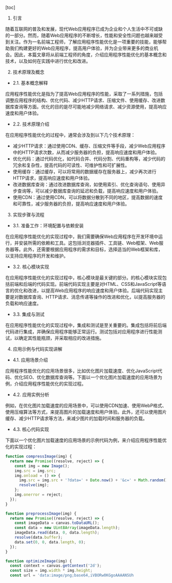 
[toc]                    
                
                
1. 引言

随着互联网的普及和发展，现代Web应用程序已成为企业和个人生活中不可或缺的一部分。然而，随着Web应用程序的不断增长，性能和安全性问题也越来越受到关注。作为一名前端工程师，了解应用程序性能优化是一项重要的技能，能够帮助我们构建更好的Web应用程序，提高用户体验，并为企业带来更多的商业机会。因此，本篇文章将从前端工程师的角度，介绍应用程序性能优化的基本概念和技术，以及如何在实践中进行优化和改进。

2. 技术原理及概念

- 2.1. 基本概念解释

应用程序性能优化是指为了提高Web应用程序的性能，采取了一系列措施，包括调整应用程序的结构、优化代码、减少HTTP请求、压缩文件、使用缓存、改进数据库查询等方面。优化的目的是尽可能地减少网络请求、减少资源使用，提高响应速度和用户体验。

- 2.2. 技术原理介绍

在应用程序性能优化的过程中，通常会涉及到以下几个技术原理：

- 减少HTTP请求：通过使用CDN、缓存、压缩文件等手段，减少Web应用程序中的HTTP请求次数，从而减少服务器的负担，提高响应速度和用户体验。
- 优化代码：通过代码优化，如代码合并、代码分割、代码重构等，减少代码的冗余和复杂性，提高代码的可读性、可维护性和可扩展性。
- 使用缓存：通过缓存，可以将常用的数据缓存在服务器上，减少再次进行HTTP请求，提高响应速度和用户体验。
- 改进数据库查询：通过改进数据库查询，如使用索引、优化查询语句、使用异步查询等，可以减少数据库查询的延迟和负载，提高响应速度和用户体验。
- 使用CDN：通过使用CDN，可以将数据分散到不同的地区，提高数据的速度和可靠性，减少服务器的负担，提高响应速度和用户体验。

3. 实现步骤与流程

- 3.1. 准备工作：环境配置与依赖安装

在应用程序性能优化的实现过程中，我们需要确保Web应用程序在开发环境中运行，并安装所需的依赖和工具。这包括浏览器插件、工具链、Web框架、Web服务器等。此外，还需要根据应用程序的需求和目标，选择适当的Web框架和库，以支持应用程序的开发和维护。

- 3.2. 核心模块实现

在应用程序性能优化的实现过程中，核心模块是最关键的部分。的核心模块实现包括前端和后端的代码实现。前端代码实现主要是对HTML、CSS和JavaScript等语言的优化和改进，以提高Web应用程序的响应速度和用户体验。后端代码实现主要是对数据库查询、HTTP请求、消息传递等操作的改进和优化，以提高服务器的负载和响应速度。

- 3.3. 集成与测试

在应用程序性能优化的实现过程中，集成和测试是至关重要的。集成包括将前后端代码进行集成，并确保应用程序能够正常运行。测试包括对应用程序进行性能测试，以确定其性能瓶颈，并采取相应的改进措施。

4. 应用示例与代码实现讲解

- 4.1. 应用场景介绍

应用程序性能优化的应用场景很多，比如优化图片加载速度、优化JavaScript代码、优化SEO、优化数据库查询等。下面以一个优化图片加载速度的应用场景为例，介绍应用程序性能优化的实现过程。

- 4.2. 应用实例分析

例如，在优化图片加载速度的应用场景中，可以使用CDN加速、使用WebP格式、使用压缩算法等方式，来提高图片的加载速度和用户体验。此外，还可以使用图片缓存、减少HTTP请求等方法，来减少图片的加载时间和服务器的负载。

- 4.3. 核心代码实现

下面以一个优化图片加载速度的应用场景的示例代码为例，来介绍应用程序性能优化的实现过程：

```javascript
function compressImage(img) {
  return new Promise((resolve, reject) => {
    const img = new Image();
    img.src = img.src;
    img.onload = () => {
      img.src = img.src + '?data=' + Date.now() + '&c=' + Math.random();
      resolve(img);
    };
    img.onerror = reject;
  });
}

function preprocessImage(img) {
  return new Promise((resolve, reject) => {
    const imageData = canvas.toDataURL();
    const data = new Uint8Array(imageData.length);
    imageData.read(data, 0, data.length);
    resolve(data.buffer);
    data.set(0, 0, data.length, 0);
  });
}

function optimizeImage(img) {
  const context = canvas.getContext('2d');
  const size = img.width * img.height;
  const url = 'data:image/png;base64,iVBORw0KGgoAAAANSUh
```

